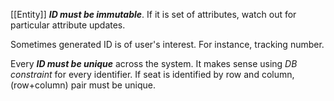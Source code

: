 [[Entity]] ***ID must be immutable***. If it is set of attributes, watch out for particular attribute updates.

Sometimes generated ID is of user's interest. For instance, tracking number.

Every ***ID must be unique*** across the system. It makes sense using *DB constraint* for every identifier. If seat is identified by row and column, (row+column) pair must be unique.

